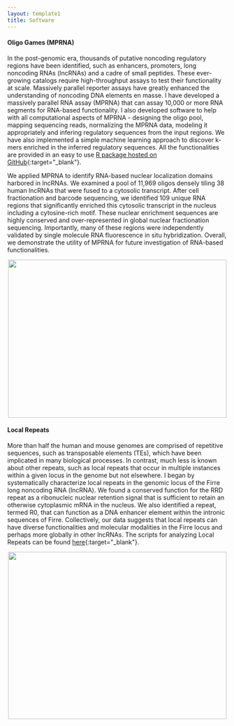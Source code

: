 ```yaml
---
layout: template1
title: Software
---
```


<!-- Global site tag (gtag.js) - Google Analytics -->
<script async src="https://www.googletagmanager.com/gtag/js?id=UA-111431367-3"></script>
<script>
  window.dataLayer = window.dataLayer || [];
  function gtag(){dataLayer.push(arguments);}
  gtag('js', new Date());

  gtag('config', 'UA-111431367-3');
</script>

#### Oligo Games (MPRNA)

In the post-genomic era, thousands of putative noncoding regulatory regions have been identified, such as enhancers, promoters, long noncoding RNAs (lncRNAs) and a cadre of small peptides. These ever-growing catalogs require high-throughput assays to test their functionality at scale. Massively parallel reporter assays have greatly enhanced the understanding of noncoding DNA elements en masse. I have developed a massively parallel RNA assay (MPRNA) that can assay 10,000 or more RNA segments for RNA-based functionality. I also developed software to help with all computational aspects of MPRNA - designing the oligo pool, mapping sequencing reads, normalizing the MPRNA data, modeling it appropriately and infering regulatory sequences from the input regions. We have also implemented a simple machine learning approach to discover k-mers enriched in the inferred regulatory sequences. All the functionalities are provided in an easy to use [R package hosted on GitHub](https://github.com/cshukla/oligoGames){:target="_blank"}.

We applied MPRNA to identify RNA-based nuclear localization domains harbored in lncRNAs. We examined a pool of 11,969 oligos densely tiling 38 human lncRNAs that were fused to a cytosolic transcript. After cell fractionation and barcode sequencing, we identified 109 unique RNA regions that significantly enriched this cytosolic transcript in the nucleus including a cytosine-rich motif. These nuclear enrichment sequences are highly conserved and over-represented in global nuclear fractionation sequencing. Importantly, many of these regions were independently validated by single molecule RNA fluorescence in situ hybridization. Overall, we demonstrate the utility of MPRNA for future investigation of RNA-based functionalities. 

<center><img src="https://github.com/cshukla/cshukla.github.io/blob/master/assets/img/oligoGames.synopsis.jp2?raw=true" style="width:500px;height:362px;"></center>

#### Local Repeats

More than half the human and mouse genomes are comprised of repetitive sequences, such as transposable elements (TEs), which have been implicated in many biological processes. In contrast, much less is known about other repeats, such as local repeats that occur in multiple instances within a given locus in the genome but not elsewhere. I began by systematically characterize local repeats in the genomic locus of the Firre long noncoding RNA (lncRNA). We found a conserved function for the RRD repeat as a ribonucleic nuclear retention signal that is sufficient to retain an otherwise cytoplasmic mRNA in the nucleus. We also identified a repeat, termed R0, that can function as a DNA enhancer element within the intronic sequences of Firre. Collectively, our data suggests that local repeats can have diverse functionalities and molecular modalities in the Firre locus and perhaps more globally in other lncRNAs. The scripts for analyzing Local Repeats can be found [here](https://github.com/cshukla/Local-Repeats){:target="_blank"}.

<center><img src="https://github.com/cshukla/cshukla.github.io/blob/master/assets/img/firreRepeatsSmall.jp2?raw=true" style="width:500px;height:383px;"></center>
